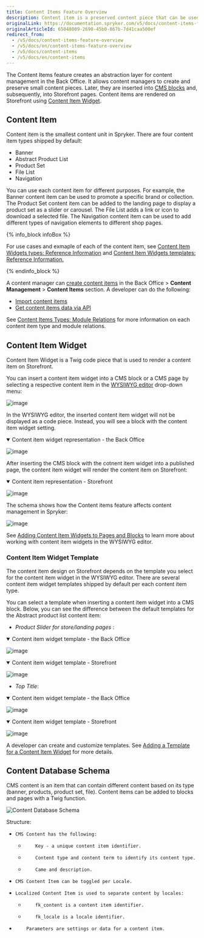 ```yaml
---
title: Content Items Feature Overview
description: Content item is a preserved content piece that can be used in multiple pages.
originalLink: https://documentation.spryker.com/v5/docs/content-items-feature-overview
originalArticleId: 65048009-2690-45b0-867b-7d41caa500ef
redirect_from:
  - /v5/docs/content-items-feature-overview
  - /v5/docs/en/content-items-feature-overview
  - /v5/docs/content-items
  - /v5/docs/en/content-items
---
```


The Content Items feature creates an abstraction layer for content management in the Back Office. It allows content managers to create and preserve small content pieces. Later, they are inserted into [CMS blocks](/docs/scos/user/features/{{page.version}}/cms-feature-overview/cms-block.html) and, subsequently, into Storefront pages. Content items are rendered on Storefront using [Content Item Widget](#content-item-widget). 

## Content Item
Content item is the smallest content unit in Spryker. There are four content item types shipped by default:
* Banner
* Abstract Product List
* Product Set
* File List 
* Navigation

You can use each content item for different purposes. For example, the Banner content item can be used to promote a specific brand or collection. The Product Set content item can be added to the landing page to display a product set as a slider or carousel. The File List adds a link or icon to download a selected file. The Navigation content item can be used to add different types of navigation elements to different shop pages.

{% info_block infoBox %}

For use cases and exmaple of each of the content item, see [Content Item Widgets types: Reference Information](/docs/scos/user/user-guides/{{page.version}}/back-office-user-guide/content/content-items/references/content-item-widgets-types-reference-information.html) and [Content Item Widgets templates: Reference Information.](/docs/scos/user/user-guides/{{page.version}}/back-office-user-guide/content/content-items/references/content-item-widgets-templates-reference-information.html)

{% endinfo_block %}

A content manager can [create content items](/docs/scos/user/user-guides/{{page.version}}/back-office-user-guide/content/content-items/creating-content-items.html) in the Back Office > **Content Management** > **Content Items** section. 
A developer can do the following:
* [Import content items](/docs/scos/dev/data-import/{{page.version}}/data-importers-overview-and-implementation.html)
* [Get content items data via API](/docs/scos/dev/glue-api-guides/{{page.version}}/retrieving-content-item-data/retrieving-content-item-data.html)

See [Content Items Types: Module Relations](https://documentation.spryker.com/v5/docs/en/content-items-types-module-relations-201907) for more information on each content item type and module relations.

## Content Item Widget
Content Item Widget is a Twig code piece that is used to render a content item on Storefront.

You can insert a content item widget into a CMS block or a CMS page by selecting a respective content item in the [WYSIWYG editor](/docs/scos/user/features/{{page.version}}/cms-feature-overview/cms-pages-overview.html) drop-down menu: 
  
![image](https://spryker.s3.eu-central-1.amazonaws.com/docs/Features/CMS/Content+Items/Content+Items+Feature+Overview/insert-content-item-widget.png) 
  
In the WYSIWYG editor, the inserted content item widget will not be displayed as a code piece. Instead, you will see a block with the content item widget setting. 

<details open>
    <summary>Content item widget representation - the Back Office</summary>
    
![image](https://spryker.s3.eu-central-1.amazonaws.com/docs/Features/CMS/Content+Items/Content+Items+Feature+Overview/content-item-widget-the-back-office.png) 

</details>

After inserting the CMS block with the cotnent item widget into a published page, the content item widget will render the content item on Storefront:

<details open>
    <summary>Content item representation - Storefront</summary>
    
![image](https://spryker.s3.eu-central-1.amazonaws.com/docs/Features/CMS/Content+Items/Content+Items+Feature+Overview/content-item-storefront.png) 
    
</details>


The schema shows how the Content items feature affects content management in Spryker:

![image](https://confluence-connect.gliffy.net/embed/image/b2c37d9d-5350-4535-b437-677bffeb18da.png?utm_medium=live&utm_source=custom) 

See [Adding Content Item Widgets to Pages and Blocks](/docs/scos/user/user-guides/{{page.version}}/back-office-user-guide/content/content-items/adding-content-items-to-cms-pages-and-blocks.html) to learn more about working with content item widgets in the WYSIWYG editor.

### Content Item Widget Template

The content item design on Storefront depends on the template you select for the content item widget in the WYSIWYG editor. There are several content item widget templates shipped by default per each content item type. 

You can select a template when inserting a content item widget into a CMS block. Below, you can see the difference between the default templates for the Abstract product list content item:
* *Product Slider for store/landing pages* :
<details open>
    <summary>Content item widget template - the Back Office</summary>

![image]( https://spryker.s3.eu-central-1.amazonaws.com/docs/Features/CMS/Content+Items/Content+Items+Feature+Overview/product-slider-content-item-widget-template-the-back-office.png ) 

</details>

<details open>
    <summary>Content item widget template - Storefront</summary>

![image]( https://spryker.s3.eu-central-1.amazonaws.com/docs/Features/CMS/Content+Items/Content+Items+Feature+Overview/product-slider-content-item-widget-template-storefront.png ) 

</details>

* *Top Title*:

<details open>
    <summary>Content item widget template - the Back Office</summary>

![image]( https://spryker.s3.eu-central-1.amazonaws.com/docs/Features/CMS/Content+Items/Content+Items+Feature+Overview/top-title-content-item-widget-template-the-back-office.png ) 

</details>

<details open>
    <summary>Content item widget template - Storefront</summary>

![image]( https://spryker.s3.eu-central-1.amazonaws.com/docs/Features/CMS/Content+Items/Content+Items+Feature+Overview/top-title-content-item-widget-template-storefront.png ) 

</details>

A developer can create and customize templates. See [Adding a Template for a Content Item Widget](/docs/scos/dev/tutorials/{{page.version}}/howtos/feature-howtos/cms/howto-create-cms-templates.html#adding-a-template-for-a-content-item-widget) for more details.



## Content Database Schema
CMS content is an item that can contain different content based on its type (banner, products, product set, file). Content items can be added to blocks and pages with a Twig function.

![Content Database Schema]( https://spryker.s3.eu-central-1.amazonaws.com/docs/Features/CMS/Content+Items/Content+Items+Feature+Overview/content-database-schema.png ) 


Structure:

*     CMS Content has the following:
    *         Key - a unique content item identifier.
    *         Content type and content term to identify its content type.
    *         Came and description.
*     CMS Content Item can be toggled per Locale.
*     Localized Content Item is used to separate content by locales:
    *         fk_content is a content item identifier.
    *         fk_locale is a locale identifier.
*         Parameters are settings or data for a content item.
